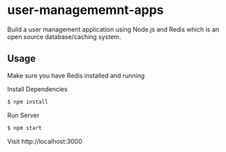 # user-managememnt-apps
Build a user management application using Node.js and Redis which is an open source database/caching system.

## Usage

Make sure you have Redis installed and running

Install Dependencies

```sh
$ npm install
```

Run Server

```sh
$ npm start
```

Visit http://localhost:3000
